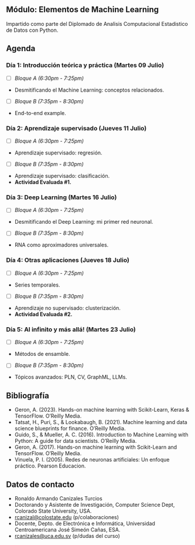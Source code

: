 ## Módulo: Elementos de Machine Learning
Impartido como parte del Diplomado de Analisis Computacional Estadistico de Datos con Python.

## Agenda
### Día 1: Introducción teórica y práctica (Martes 09 Julio)
- [ ] *Bloque A (6:30pm - 7:25pm)*
- Desmitificando el Machine Learning: conceptos relacionados.
- [ ] *Bloque B (7:35pm - 8:30pm)*
- End-to-end example.
### Día 2: Aprendizaje supervisado (Jueves 11 Julio)
- [ ] *Bloque A (6:30pm - 7:25pm)*
- Aprendizaje supervisado: regresión.
- [ ] *Bloque B (7:35pm - 8:30pm)*
- Aprendizaje supervisado: clasificación.
- **Actividad Evaluada #1.**
### Día 3: Deep Learning (Martes 16 Julio)
- [ ] *Bloque A (6:30pm - 7:25pm)*
- Desmitificando el Deep Learning: mi primer red neuronal.
- [ ] *Bloque B (7:35pm - 8:30pm)*
- RNA como aproximadores universales.
### Día 4: Otras aplicaciones (Jueves 18 Julio)
- [ ] *Bloque A (6:30pm - 7:25pm)*
- Series temporales.
- [ ] *Bloque B (7:35pm - 8:30pm)*
- Aprendizaje no supervisado: clusterización.
- **Actividad Evaluada #2.**
### Día 5: Al infinito y más allá! (Martes 23 Julio)
- [ ] *Bloque A (6:30pm - 7:25pm)*
- Métodos de ensamble.
- [ ] *Bloque B (7:35pm - 8:30pm)*
- Tópicos avanzados: PLN, CV, GraphML, LLMs.

## Bibliografía
- Geron, A. (2023). Hands-on machine learning with Scikit-Learn, Keras & TensorFlow. O’Reilly Media.
- Tatsat, H., Puri, S., & Lookabaugh, B. (2021). Machine learning and data science blueprints for finance. O’Reilly Media.
- Guido, S., & Mueller, A. C. (2016). Introduction to Machine Learning with Python: A guide for data scientists. O’Reilly Media.
- Geron, A. (2017). Hands-on machine learning with Scikit-Learn and TensorFlow. O’Reilly Media.
- Vinuela, P. I. (2005). Redes de neuronas artificiales: Un enfoque práctico. Pearson Educacion.

## Datos de contacto
- Ronaldo Armando Canizales Turcios
- Doctorando y Asistente de Investigación, Computer Science Dept, Colorado State University, USA.
- rcanizal@colostate.edu (p/colaboraciones)
- Docente, Depto. de Electrónica e Informática, Universidad Centroamericana José Simeón Cañas, ESA.
- rcanizales@uca.edu.sv (p/dudas del curso)
